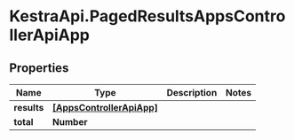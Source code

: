 # KestraApi.PagedResultsAppsControllerApiApp

## Properties

Name | Type | Description | Notes
------------ | ------------- | ------------- | -------------
**results** | [**[AppsControllerApiApp]**](AppsControllerApiApp.md) |  | 
**total** | **Number** |  | 


